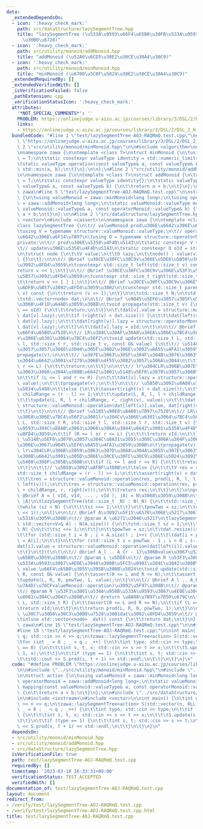 ```yaml
---
data:
  _extendedDependsOn:
  - icon: ':heavy_check_mark:'
    path: src/dataStructure/lazySegmentTree.hpp
    title: "lazySegmentTree (\u533A\u9593\u66F4\u65B0\u30FB\u533A\u9593\u548C\u30BB\
      \u30B0\u6728)"
  - icon: ':heavy_check_mark:'
    path: src/utility/monoid/addMonoid.hpp
    title: "addMonoid (\u52A0\u6CD5\u30E2\u30CE\u30A4\u30C9)"
  - icon: ':heavy_check_mark:'
    path: src/utility/monoid/minMonoid.hpp
    title: "minMonoid (\u6700\u5C0F\u5024\u30E2\u30CE\u30A4\u30C9)"
  _extendedRequiredBy: []
  _extendedVerifiedWith: []
  _isVerificationFailed: false
  _pathExtension: cpp
  _verificationStatusIcon: ':heavy_check_mark:'
  attributes:
    '*NOT_SPECIAL_COMMENTS*': ''
    PROBLEM: https://onlinejudge.u-aizu.ac.jp/courses/library/3/DSL/2/DSL_2_H
    links:
    - https://onlinejudge.u-aizu.ac.jp/courses/library/3/DSL/2/DSL_2_H
  bundledCode: "#line 1 \"test/lazySegmentTree-AOJ-RAQRmQ.test.cpp\"\n#define PROBLEM\
    \ \"https://onlinejudge.u-aizu.ac.jp/courses/library/3/DSL/2/DSL_2_H\"\n\n#line\
    \ 2 \"src/utility/monoid/minMonoid.hpp\"\n\n#include <algorithm>\n#include <limits>\n\
    \nnamespace zawa {\n\ntemplate <class T>\nstruct minMonoid {\n\tusing valueType\
    \ = T;\n\tstatic constexpr valueType identity = std::numeric_limits<valueType>::max();\n\
    \tstatic valueType operation(const valueType& a, const valueType& b) {\n\t\treturn\
    \ std::min(a, b);\n\t}\n};\n\n};\n#line 2 \"src/utility/monoid/addMonoid.hpp\"\
    \n\nnamespace zawa {\n\ntemplate <class T>\nstruct addMonoid {\n\tusing valueType\
    \ = T;\n\tstatic constexpr valueType identity{};\n\tstatic valueType operation(const\
    \ valueType& a, const valueType& b) {\n\t\treturn a + b;\n\t}\n};\n\n} // namespace\
    \ zawa\n#line 5 \"test/lazySegmentTree-AOJ-RAQRmQ.test.cpp\"\n\nstruct action\
    \ {\n\tusing valueMonoid = zawa::minMonoid<long long>;\n\tusing operatorMonoid\
    \ = zawa::addMonoid<long long>;\n\tstatic valueMonoid::valueType mapping(const\
    \ valueMonoid::valueType& a, const operatorMonoid::valueType& b) {\n\t\treturn\
    \ a + b;\n\t}\n};\n\n#line 2 \"src/dataStructure/lazySegmentTree.hpp\"\n\n#include\
    \ <vector>\n#include <cassert>\n\nnamespace zawa {\n\ntemplate <class structure>\n\
    class lazySegmentTree {\n\t// valueMonoid prod\u306E\u6642\u306E\u6F14\u7B97\n\
    \tusing V = typename structure::valueMonoid::valueType;\n\t// operatorMonoid update\u306E\
    \u6642\u306E\u6F14\u7B97\n\tusing O = typename structure::operatorMonoid::valueType;\n\
    private:\n\t// prod\u306E\u5358\u4F4D\u5143\n\tstatic constexpr V vId = structure::valueMonoid::identity;\n\
    \t// update\u306E\u5358\u4F4D\u5143\n\tstatic constexpr O oId = structure::operatorMonoid::identity;\n\
    \n\tstruct node {\n\t\tV value;\n\t\tO lazy;\n\t\tnode() : value(vId), lazy(oId)\
    \ {}\n\t};\n\n\t// @brief \u30CE\u30FC\u30C9v\u306E\u5DE6\u5B50\u306E\u6DFB\u5B57\
    \u3092\u8FD4\u3059\n\tconstexpr std::size_t left(std::size_t v) const {\n\t\t\
    return v << 1;\n\t}\n\t// @brief \u30CE\u30FC\u30C9v\u306E\u53F3\u5B50\u306E\u6DFB\
    \u5B57\u3092\u8FD4\u3059\n\tconstexpr std::size_t right(std::size_t v) const {\n\
    \t\treturn v << 1 | 1;\n\t}\n\t// @brief \u30CE\u30FC\u30C9v\u306E\u89AA\u306E\
    \u6DFB\u5B57\u3092\u8FD4\u3059\u3002\n\tconstexpr std::size_t parent(std::size_t\
    \ v) const {\n\t\treturn (v >> 1);\n\t}\n\n\tstd::size_t N;\n\tstd::size_t powTwo;\n\
    \tstd::vector<node> dat;\n\n\t// @brief \u9045\u5EF6\u3057\u305F\u5024\u3092\u5B50\
    \u306B\u4F1D\u64AD\u3059\u308B\n\tvoid propagate(std::size_t v) {\n\t\tif (dat[v].lazy\
    \ == oId) {\n\t\t\treturn;\n\t\t}\n\t\tdat[v].value = structure::mapping(dat[v].value,\
    \ dat[v].lazy);\n\t\tif (right(v) < dat.size()) {\n\t\t\tdat[left(v)].lazy = structure::operatorMonoid::operation(dat[left(v)].lazy,\
    \ dat[v].lazy);\n\t\t\tdat[right(v)].lazy = structure::operatorMonoid::operation(dat[right(v)].lazy,\
    \ dat[v].lazy);\n\t\t}\n\t\tdat[v].lazy = oId;\n\t}\n\n\t// @brief \u5185\u90E8\
    \u66F4\u65B0\u7528\n\t// LR\u304C\u30AF\u30A8\u30EA\u306E\u7BC4\u56F2\u3001lr\u304C\
    v\u306E\u6301\u3064\u7BC4\u56F2\n\tvoid update(std::size_t L, std::size_t R, std::size_t\
    \ l, std::size_t r, std::size_t v, const O& value) {\n\t\t// \u5148\u5EF6\u3070\
    \u3057\u3057\u3066\u3044\u305F\u3082\u306E\u3092\u8A55\u4FA1\u3059\u308B\n\t\t\
    propagate(v);\n\n\t\t// \u307E\u3063\u305F\u304F\u304B\u3076\u3063\u3066\u306A\
    \u3044\u6642\u3001\u7279\u306B\u4F55\u3082\u3057\u306A\u3044\n\t\tif (R <= l or\
    \ r <= L) {\n\t\t\treturn;\n\t\t}\n\n\t\t// lr\u304CLR\u306B\u307E\u305F\u304C\
    \u3063\u3066\u3044\u308B\u6642\u3001\u5148\u5EF6\u3070\u3057\u306B\u3059\u308B\
    \n\t\tif (L <= l and r <= R) {\n\t\t\tdat[v].lazy = structure::operatorMonoid::operation(dat[v].lazy,\
    \ value);\n\t\t\tpropagate(v);\n\t\t}\n\t\t// \u5B50\u3092\u8A08\u7B97\u3059\u308B\
    \u5834\u5408\n\t\telse {\n\t\t\tassert(right(v) < dat.size());\n\t\t\tstd::size_t\
    \ childRange = (r - l) >> 1;\n\t\t\tupdate(L, R, l, l + childRange, left(v), value);\n\
    \t\t\tupdate(L, R, l + childRange, r, right(v), value);\n\t\t\tdat[v].value =\
    \ structure::valueMonoid::operation(dat[left(v)].value, dat[right(v)].value);\n\
    \t\t}\n\t}\n\n\t// @brief \u5185\u90E8\u8A08\u7B97\u7528\n\t// LR\u304C\u30AF\u30A8\
    \u30EA\u306E\u7BC4\u56F2\u3001lr\u304Cv\u306E\u6301\u3064\u7BC4\u56F2\n\tV prod(std::size_t\
    \ L, std::size_t R, std::size_t l, std::size_t r, std::size_t v) {\n\n\t\t// \u533A\
    \u9593\u304C\u88AB\u3063\u3066\u306A\u3044\u6642\u3001\u5358\u4F4D\u5143\u3092\
    \u8FD4\u3059\n\t\tif (R <= l or r <= L) {\n\t\t\treturn vId;\n\t\t}\n\n\t\t//\
    \ \u5148\u5EF6\u3070\u3057\u304C\u8A31\u3055\u308C\u306A\u304F\u306A\u3063\u305F\
    \u306E\u3067\u9045\u5EF6\u8A55\u4FA1\u3059\u308B\n\t\tpropagate(v);\n\n\t\t//\
    \ lr\u304CLR\u306B\u3059\u3063\u307D\u308A\u304A\u3055\u307E\u3063\u3066\u3044\
    \u308B\u6642\u3001\u305D\u306E\u30CE\u30FC\u30C9\u306E\u5024\u3092\u639B\u3051\
    \u5408\u308F\u305B\u308B\n\t\tif (L <= l and r <= R) {\n\t\t\treturn dat[v].value;\n\
    \t\t}\n\t\t// \u5B50\u3092\u8FBF\u308B\n\t\telse {\n\t\t\tV res = vId;\n\t\t\t\
    std::size_t childRange = (r - l) >> 1;\n\t\t\tassert(right(v) < dat.size());\n\
    \t\t\tres = structure::valueMonoid::operation(res, prod(L, R, l, l + childRange,\
    \ left(v)));\n\t\t\tres = structure::valueMonoid::operation(res, prod(L, R, l\
    \ + childRange, r, right(v)));\n\t\t\treturn res;\n\t\t}\n\t}\n\npublic:\n\t//\
    \ @brief A = ( vId, vId, ... , vId ), |A| = N\u3068\u3059\u308B\n\t// @param N\
    \ |A|\n\tlazySegmentTree(std::size_t _N) : N(_N) {\n\t\tstd::size_t sz = 1;\n\t\
    \twhile (sz < N) {\n\t\t\tsz <<= 1;\n\t\t}\n\t\tpowTwo = sz;\n\t\tdat.resize((sz\
    \ << 1));\n\t}\n\n\t// @brief A\u3092\u5F15\u6570\u306E\u5217\u3067\u521D\u671F\
    \u5316\u3059\u308B\n\t// @param A \u6271\u3046\u5217\n\tlazySegmentTree(const\
    \ std::vector<V>& A) : N(A.size()) {\n\t\tstd::size_t sz = 1;\n\t\twhile (sz <\
    \ N) {\n\t\t\tsz <<= 1;\n\t\t}\n\t\tpowTwo = sz;\n\t\tdat.resize((sz << 1));\n\
    \t\tfor (std::size_t i = 0 ; i < A.size() ; i++) {\n\t\t\tdat[i + powTwo].value\
    \ = A[i];\n\t\t}\n\t\tfor (std::size_t i = powTwo - 1 ; i > 0 ; i--) {\n\t\t\t\
    dat[i].value = structure::valueMonoid::operation(dat[left(i)].value, dat[right(i)].value);\n\
    \t\t}\n\t}\t\n\t\n\t// @brief A_l .. A_{r - 1}\u306Bvalue\u3067\u5217\u3092\u66F4\
    \u65B0\u3059\u308B\n\t// @param L \u5DE6\n\t// @param R \u53F3\u3001\u534A\u958B\
    \u533A\u9593\u3067\u4E0E\u3048\u308B\u5FC5\u8981\u304C\u3042\u308B\n\t// @param\
    \ value \u66F4\u65B0\u3055\u305B\u308B\u5024\n\tvoid update(std::size_t L, std::size_t\
    \ R, const O& value) {\n\t\tassert(0 <= L and R <= N);\n\t\tassert(L < R);\n\t\
    \tupdate(L, R, 0, powTwo, 1, value);\n\t}\n\n\t// @brief A_l .. A_R \u306E\u7DCF\
    \u7A4D(\u7DCFvalueMonoid::operation)\u3092\u5F97\u308B\n\t// @param L \u5DE6\n\
    \t// @param R \u53F3\u3001\u534A\u958B\u533A\u9593\u3067\u4E0E\u3048\u308B\u5FC5\
    \u8981\u304C\u3042\u308B\n\t// @return \u8A08\u7B97\u7D50\u679C\n\tV prod(std::size_t\
    \ L, std::size_t R) {\n\t\tassert(0 <= L and R <= N);\n\t\tif (L == R) {\n\t\t\
    \treturn vId;\n\t\t}\n\t\treturn prod(L, R, 0, powTwo, 1);\n\t}\n\n\t// @brief\
    \ \u30C7\u30D0\u30C3\u30B0\u7528\u3001dat\u3092\u8FD4\u3059\n\t// @return dat\n\
    \tinline std::vector<node> _dat() const {\n\t\treturn dat;\n\t}\n};\n\n} // namespace\
    \ zawa\n#line 15 \"test/lazySegmentTree-AOJ-RAQRmQ.test.cpp\"\n\n#include <iostream>\n\
    #line 18 \"test/lazySegmentTree-AOJ-RAQRmQ.test.cpp\"\n\nint main() {\n\tint n,\
    \ q; std::cin >> n >> q;\n\tzawa::lazySegmentTree<action> S(std::vector(n, 0LL));\n\
    \tfor (int _ = 0 ; _ < q ; _++) {\n\t\tint type; std::cin >> type;\n\t\tif (type\
    \ == 0) {\n\t\t\tint s, t, x; std::cin >> s >> t >> x;\n\t\t\tS.update(s, t +\
    \ 1, x);\n\t\t}\n\t\tif (type == 1) {\n\t\t\tint s, t; std::cin >> s >> t;\n\t\
    \t\tstd::cout << S.prod(s, t + 1) << std::endl;\n\t\t}\n\t}\n}\n"
  code: "#define PROBLEM \"https://onlinejudge.u-aizu.ac.jp/courses/library/3/DSL/2/DSL_2_H\"\
    \n\n#include \"../src/utility/monoid/minMonoid.hpp\"\n#include \"../src/utility/monoid/addMonoid.hpp\"\
    \n\nstruct action {\n\tusing valueMonoid = zawa::minMonoid<long long>;\n\tusing\
    \ operatorMonoid = zawa::addMonoid<long long>;\n\tstatic valueMonoid::valueType\
    \ mapping(const valueMonoid::valueType& a, const operatorMonoid::valueType& b)\
    \ {\n\t\treturn a + b;\n\t}\n};\n\n#include \"../src/dataStructure/lazySegmentTree.hpp\"\
    \n\n#include <iostream>\n#include <vector>\n\nint main() {\n\tint n, q; std::cin\
    \ >> n >> q;\n\tzawa::lazySegmentTree<action> S(std::vector(n, 0LL));\n\tfor (int\
    \ _ = 0 ; _ < q ; _++) {\n\t\tint type; std::cin >> type;\n\t\tif (type == 0)\
    \ {\n\t\t\tint s, t, x; std::cin >> s >> t >> x;\n\t\t\tS.update(s, t + 1, x);\n\
    \t\t}\n\t\tif (type == 1) {\n\t\t\tint s, t; std::cin >> s >> t;\n\t\t\tstd::cout\
    \ << S.prod(s, t + 1) << std::endl;\n\t\t}\n\t}\n}\n"
  dependsOn:
  - src/utility/monoid/minMonoid.hpp
  - src/utility/monoid/addMonoid.hpp
  - src/dataStructure/lazySegmentTree.hpp
  isVerificationFile: true
  path: test/lazySegmentTree-AOJ-RAQRmQ.test.cpp
  requiredBy: []
  timestamp: '2023-03-10 16:33:31+09:00'
  verificationStatus: TEST_ACCEPTED
  verifiedWith: []
documentation_of: test/lazySegmentTree-AOJ-RAQRmQ.test.cpp
layout: document
redirect_from:
- /verify/test/lazySegmentTree-AOJ-RAQRmQ.test.cpp
- /verify/test/lazySegmentTree-AOJ-RAQRmQ.test.cpp.html
title: test/lazySegmentTree-AOJ-RAQRmQ.test.cpp
---
```

